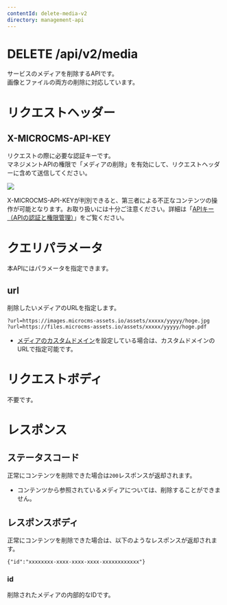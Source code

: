 ```yaml
---
contentId: delete-media-v2
directory: management-api
---
```


# DELETE /api/v2/media

サービスのメディアを削除するAPIです。  
画像とファイルの両方の削除に対応しています。

リクエストヘッダー
=========

X-MICROCMS-API-KEY
------------------

リクエストの際に必要な認証キーです。  
マネジメントAPIの権限で「メディアの削除」を有効にして、リクエストヘッダーに含めて送信してください。  
  
![](https://images.microcms-assets.io/assets/d6af1616730544a596d299c20834f460/74ecfc2e3752428b985b013508f1fe76/CleanShot%202024-04-17%20at%200%E2%80%AF.49.26.png)

X-MICROCMS-API-KEYが判別できると、第三者による不正なコンテンツの操作が可能となります。お取り扱いには十分ご注意ください。詳細は「[APIキー（APIの認証と権限管理）](https://document.microcms.io/content-api/x-microcms-api-key)」をご覧ください。

クエリパラメータ
========

本APIにはパラメータを指定できます。

url
---

削除したいメディアのURLを指定します。

    ?url=https://images.microcms-assets.io/assets/xxxxx/yyyyy/hoge.jpg
    ?url=https://files.microcms-assets.io/assets/xxxxx/yyyyy/hoge.pdf

*   [メディアのカスタムドメイン](/manual/custom-domain)を設定している場合は、カスタムドメインのURLで指定可能です。

リクエストボディ
========

不要です。

レスポンス
=====

ステータスコード
--------

正常にコンテンツを削除できた場合は`200`レスポンスが返却されます。

*   コンテンツから参照されているメディアについては、削除することができません。

レスポンスボディ
--------

正常にコンテンツを削除できた場合は、以下のようなレスポンスが返却されます。

    {"id":"xxxxxxxx-xxxx-xxxx-xxxx-xxxxxxxxxxxx"}

### id

削除されたメディアの内部的なIDです。